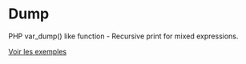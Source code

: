 Dump
====

PHP var_dump() like function - Recursive print for mixed expressions.

[Voir les exemples](http://dump.julien-marcou.fr)
